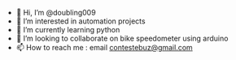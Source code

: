 - 👋 Hi, I’m @doubling009
- 👀 I’m interested in automation projects
- 🌱 I’m currently learning python
- 💞️ I’m looking to collaborate on bike speedometer using arduino
- 📫 How to reach me : email contestebuz@gmail.com

<!---
doubling009/doubling009 is a ✨ special ✨ repository because its `README.md` (this file) appears on your GitHub profile.
You can click the Preview link to take a look at your changes.
--->
